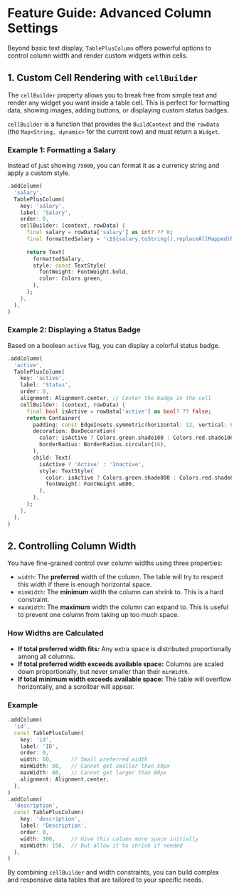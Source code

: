 # Feature Guide: Advanced Column Settings

Beyond basic text display, `TablePlusColumn` offers powerful options to control column width and render custom widgets within cells.

## 1. Custom Cell Rendering with `cellBuilder`

The `cellBuilder` property allows you to break free from simple text and render any widget you want inside a table cell. This is perfect for formatting data, showing images, adding buttons, or displaying custom status badges.

`cellBuilder` is a function that provides the `BuildContext` and the `rowData` (the `Map<String, dynamic>` for the current row) and must return a `Widget`.

### Example 1: Formatting a Salary

Instead of just showing `75000`, you can format it as a currency string and apply a custom style.

```dart
.addColumn(
  'salary',
  TablePlusColumn(
    key: 'salary',
    label: 'Salary',
    order: 0,
    cellBuilder: (context, rowData) {
      final salary = rowData['salary'] as int? ?? 0;
      final formattedSalary = '\$${salary.toString().replaceAllMapped(RegExp(r'(\d{1,3})(?=(\d{3})+(?!\d))'), (m) => '${m[1]},')}';
      
      return Text(
        formattedSalary,
        style: const TextStyle(
          fontWeight: FontWeight.bold,
          color: Colors.green,
        ),
      );
    },
  ),
)
```

### Example 2: Displaying a Status Badge

Based on a boolean `active` flag, you can display a colorful status badge.

```dart
.addColumn(
  'active',
  TablePlusColumn(
    key: 'active',
    label: 'Status',
    order: 0,
    alignment: Alignment.center, // Center the badge in the cell
    cellBuilder: (context, rowData) {
      final bool isActive = rowData['active'] as bool? ?? false;
      return Container(
        padding: const EdgeInsets.symmetric(horizontal: 12, vertical: 6),
        decoration: BoxDecoration(
          color: isActive ? Colors.green.shade100 : Colors.red.shade100,
          borderRadius: BorderRadius.circular(16),
        ),
        child: Text(
          isActive ? 'Active' : 'Inactive',
          style: TextStyle(
            color: isActive ? Colors.green.shade800 : Colors.red.shade800,
            fontWeight: FontWeight.w600,
          ),
        ),
      );
    },
  ),
)
```

## 2. Controlling Column Width

You have fine-grained control over column widths using three properties:

- `width`: The **preferred** width of the column. The table will try to respect this width if there is enough horizontal space.
- `minWidth`: The **minimum** width the column can shrink to. This is a hard constraint.
- `maxWidth`: The **maximum** width the column can expand to. This is useful to prevent one column from taking up too much space.

### How Widths are Calculated

- **If total preferred width fits:** Any extra space is distributed proportionally among all columns.
- **If total preferred width exceeds available space:** Columns are scaled down proportionally, but never smaller than their `minWidth`.
- **If total minimum width exceeds available space:** The table will overflow horizontally, and a scrollbar will appear.

### Example

```dart
.addColumn(
  'id',
  const TablePlusColumn(
    key: 'id',
    label: 'ID',
    order: 0,
    width: 60,      // Small preferred width
    minWidth: 50,   // Cannot get smaller than 50px
    maxWidth: 80,   // Cannot get larger than 80px
    alignment: Alignment.center,
  ),
)
.addColumn(
  'description',
  const TablePlusColumn(
    key: 'description',
    label: 'Description',
    order: 0,
    width: 300,     // Give this column more space initially
    minWidth: 150,  // But allow it to shrink if needed
  ),
)
```

By combining `cellBuilder` and width constraints, you can build complex and responsive data tables that are tailored to your specific needs.
